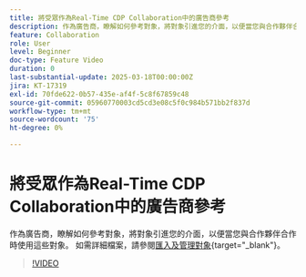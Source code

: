 ```yaml
---
title: 將受眾作為Real-Time CDP Collaboration中的廣告商參考
description: 作為廣告商，瞭解如何參考對象，將對象引進您的介面，以便當您與合作夥伴合作時使用這些對象。
feature: Collaboration
role: User
level: Beginner
doc-type: Feature Video
duration: 0
last-substantial-update: 2025-03-18T00:00:00Z
jira: KT-17319
exl-id: 70fde622-0b57-435e-af4f-5c8f67859c48
source-git-commit: 05960770003cd5cd3e08c5f0c984b571bb2f837d
workflow-type: tm+mt
source-wordcount: '75'
ht-degree: 0%

---
```


# 將受眾作為Real-Time CDP Collaboration中的廣告商參考

作為廣告商，瞭解如何參考對象，將對象引進您的介面，以便當您與合作夥伴合作時使用這些對象。 如需詳細檔案，請參閱[匯入及管理對象](https://experienceleague.adobe.com/en/docs/real-time-cdp-collaboration/using/setup/onboard-audiences){target="_blank"}。

>[!VIDEO](https://video.tv.adobe.com/v/3452217/?learn=on&enablevpops)
